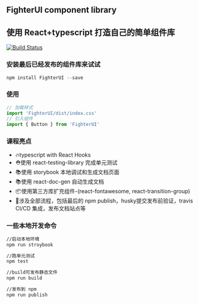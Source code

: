 ## FighterUI component library
## 使用 React+typescript 打造自己的简单组件库

[![Build Status](https://travis-ci.com/star2-lab/FighterUI.svg?branch=main)](https://travis-ci.com/star2-lab/FighterUI)


### 安装最后已经发布的组件库来试试

~~~javascript
npm install FighterUI --save
~~~

### 使用

~~~javascript
// 加载样式
import 'FighterUI/dist/index.css'
// 引入组件
import { Button } from 'FighterUI'
~~~

### 课程亮点

* 🔥typescript with React Hooks
* ⛑️使用 react-testing-library 完成单元测试
* 📚使用 storybook 本地调试和生成文档页面
* 📚使用 react-doc-gen 自动生成文档
* 📦使用第三方库扩充组件-(react-fontawesome, react-transition-group)
* 🎉涉及全部流程，包括最后的 npm publish，husky提交发布前验证，travis CI/CD 集成，发布文档站点等

### 一些本地开发命令

~~~bash
//启动本地环境
npm run stroybook

//跑单元测试
npm test

//build可发布静态文件
npm run build

//发布到 npm
npm run publish
~~~
